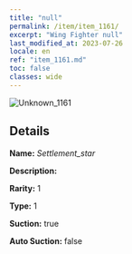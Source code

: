 ```yaml
---
title: "null"
permalink: /item/item_1161/
excerpt: "Wing Fighter null"
last_modified_at: 2023-07-26
locale: en
ref: "item_1161.md"
toc: false
classes: wide
---
```



 ![Unknown_1161](/images/item/Settlement_star_p.png)



## Details

 **Name:** *Settlement_star* 

 **Description:** 

 **Rarity:** 1 

 **Type:** 1 

 **Suction:** true 

 **Auto Suction:** false 


